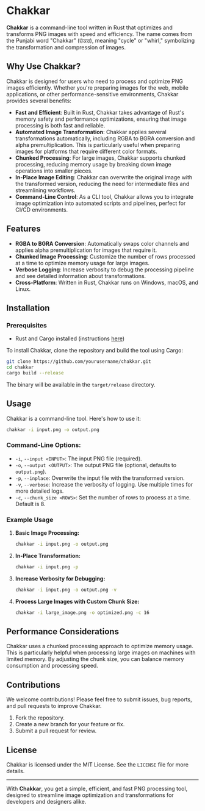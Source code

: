 # Chakkar

**Chakkar** is a command-line tool written in Rust that optimizes and transforms PNG images with speed and efficiency. The name comes from the Punjabi word "Chakkar" (ਚੱਕਰ), meaning "cycle" or "whirl," symbolizing the transformation and compression of images.

## Why Use Chakkar?

Chakkar is designed for users who need to process and optimize PNG images efficiently. Whether you're preparing images for the web, mobile applications, or other performance-sensitive environments, Chakkar provides several benefits:

- **Fast and Efficient**: Built in Rust, Chakkar takes advantage of Rust's memory safety and performance optimizations, ensuring that image processing is both fast and reliable.
- **Automated Image Transformation**: Chakkar applies several transformations automatically, including RGBA to BGRA conversion and alpha premultiplication. This is particularly useful when preparing images for platforms that require different color formats.
- **Chunked Processing**: For large images, Chakkar supports chunked processing, reducing memory usage by breaking down image operations into smaller pieces.
- **In-Place Image Editing**: Chakkar can overwrite the original image with the transformed version, reducing the need for intermediate files and streamlining workflows.
- **Command-Line Control**: As a CLI tool, Chakkar allows you to integrate image optimization into automated scripts and pipelines, perfect for CI/CD environments.

## Features

- **RGBA to BGRA Conversion**: Automatically swaps color channels and applies alpha premultiplication for images that require it.
- **Chunked Image Processing**: Customize the number of rows processed at a time to optimize memory usage for large images.
- **Verbose Logging**: Increase verbosity to debug the processing pipeline and see detailed information about transformations.
- **Cross-Platform**: Written in Rust, Chakkar runs on Windows, macOS, and Linux.

## Installation

### Prerequisites

- Rust and Cargo installed (instructions [here](https://www.rust-lang.org/tools/install))

To install Chakkar, clone the repository and build the tool using Cargo:

```bash
git clone https://github.com/yourusername/chakkar.git
cd chakkar
cargo build --release
```

The binary will be available in the `target/release` directory.

## Usage

Chakkar is a command-line tool. Here's how to use it:

```bash
chakkar -i input.png -o output.png
```

### Command-Line Options:

- `-i`, `--input <INPUT>`: The input PNG file (required).
- `-o`, `--output <OUTPUT>`: The output PNG file (optional, defaults to `output.png`).
- `-p`, `--inplace`: Overwrite the input file with the transformed version.
- `-v`, `--verbose`: Increase the verbosity of logging. Use multiple times for more detailed logs.
- `-c`, `--chunk_size <ROWS>`: Set the number of rows to process at a time. Default is 8.

### Example Usage

1. **Basic Image Processing:**

   ```bash
   chakkar -i input.png -o output.png
   ```

2. **In-Place Transformation:**

   ```bash
   chakkar -i input.png -p
   ```

3. **Increase Verbosity for Debugging:**

   ```bash
   chakkar -i input.png -o output.png -v
   ```

4. **Process Large Images with Custom Chunk Size:**

   ```bash
   chakkar -i large_image.png -o optimized.png -c 16
   ```

## Performance Considerations

Chakkar uses a chunked processing approach to optimize memory usage. This is particularly helpful when processing large images on machines with limited memory. By adjusting the chunk size, you can balance memory consumption and processing speed.

## Contributions

We welcome contributions! Please feel free to submit issues, bug reports, and pull requests to improve Chakkar.

1. Fork the repository.
2. Create a new branch for your feature or fix.
3. Submit a pull request for review.

## License

Chakkar is licensed under the MIT License. See the `LICENSE` file for more details.

---

With **Chakkar**, you get a simple, efficient, and fast PNG processing tool, designed to streamline image optimization and transformations for developers and designers alike.
